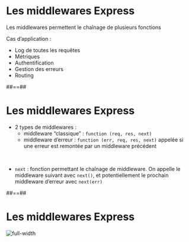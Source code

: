 # Les middlewares Express

Les middlewares permettent le chaînage de plusieurs fonctions

Cas d’application :
* Log de toutes les requêtes
* Métriques
* Authentification
* Gestion des erreurs
* Routing

##==##

# Les middlewares Express

* 2 types de middlewares :
    * middleware “classique” : `function (req, res, next)`
    * middleware d’erreur : `function (err, req, res, next)` appelée si une erreur est remontée par un middleware précédent

<br>

* `next` : fonction permettant le chaînage de middleware. On appelle le middleware suivant avec `next()`, et potentiellement le prochain middleware d’erreur avec `next(err)`

##==##
<!-- .slide: class="full-center" -->

# Les middlewares Express

![full-width](./assets/images/express_middlewares.png)